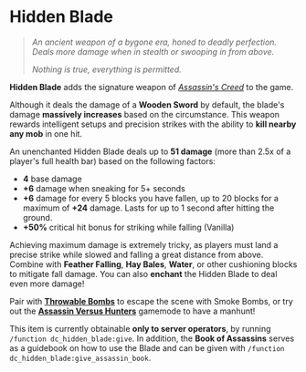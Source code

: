 # Hidden Blade

> *An ancient weapon of a bygone era, honed to deadly perfection. Deals more damage when in stealth or swooping in from above.*
>
> *Nothing is true, everything is permitted.*

**Hidden Blade** adds the signature weapon of *[Assassin's Creed](https://en.wikipedia.org/wiki/Assassin%27s_Creed)* to the game.

Although it deals the damage of a **Wooden Sword** by default, the blade's damage **massively increases** based on the circumstance. This weapon rewards intelligent setups and precision strikes with the ability to **kill nearby any mob** in one hit.

An unenchanted Hidden Blade deals up to **51 damage** (more than 2.5x of a player's full health bar) based on the following factors:

* **4** base damage
* **+6** damage when sneaking for 5+ seconds
* **+6** damage for every 5 blocks you have fallen, up to 20 blocks for a maximum of **+24** damage. Lasts for up to 1 second after hitting the ground.
* **+50%** critical hit bonus for striking while falling (Vanilla)

Achieving maximum damage is extremely tricky, as players must land a precise strike while slowed and falling a great distance from above. Combine with **Feather Falling**, **Hay Bales**, **Water**, or other cushioning blocks to mitigate fall damage. You can also **enchant** the Hidden Blade to deal even more damage!

Pair with **[Throwable Bombs](https://github.com/Drakonkinst/DrakonsDatapacks/tree/master/datapacks/dc_throwable_bombs)** to escape the scene with Smoke Bombs, or try out the **[Assassin Versus Hunters](https://github.com/Drakonkinst/DrakonsDatapacks/tree/master/datapacks/dc_manhunt_assassin)** gamemode to have a manhunt!

This item is currently obtainable **only to server operators**, by running `/function dc_hidden_blade:give`. In addition, the **Book of Assassins** serves as a guidebook on how to use the Blade and can be given with `/function dc_hidden_blade:give_assassin_book`.

